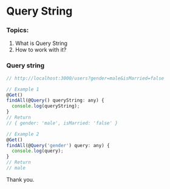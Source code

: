 # Query String

### Topics: 

1. What is Query String
2. How to work with it?

### Query string

```js
// http://localhost:3000/users?gender=male&isMarried=false

// Example 1
@Get()
findAll(@Query() queryString: any) {
  console.log(queryString);
}
// Return
// { gender: 'male', isMarried: 'false' }

// Example 2
@Get()
findAll(@Query('gender') query: any) {
  console.log(query);
}
// Return 
// male
```

Thank you.